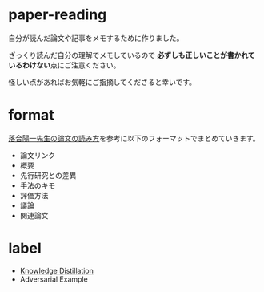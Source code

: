 # paper-reading

自分が読んだ論文や記事をメモするために作りました。


ざっくり読んだ自分の理解でメモしているので
**必ずしも正しいことが書かれているわけない**点にご注意ください。

怪しい点があればお気軽にご指摘してくださると幸いです。



# format

[落合陽一先生の論文の読み方](https://www.slideshare.net/Ochyai/1-ftma15/)を参考に以下のフォーマットでまとめていきます。

- 論文リンク
- 概要
- 先行研究との差異
- 手法のキモ
- 評価方法
- 議論
- 関連論文

# label

- [Knowledge Distillation](https://github.com/Sosuke115/paper-reading/issues?q=is%3Aissue+is%3Aopen+label%3A%22Knowledge+Distillation%22)
- Adversarial Example
